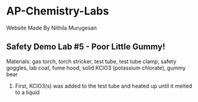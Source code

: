 # AP-Chemistry-Labs
Website Made By Nithila Murugesan
## Safety Demo Lab #5 - Poor Little Gummy!
Materials: 
gas torch, torch stricker, test tube, test tube clamp, safety goggles, lab coat, fume hood, solid KClO3 (potassium chlorate), gummy bear

1. First, KClO3(s) was added to the test tube and heated up until it melted to a liquid

